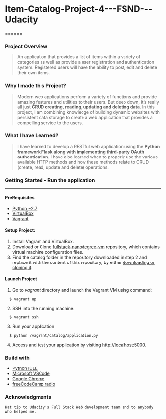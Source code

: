 # Item-Catalog-Project-4---FSND---Udacity
======

### Project Overview
> An application that provides a list of items within a variety of categories as well as provide a user registration and authentication system. Registered users will have the ability to post, edit and delete their own items.

### Why I made this Project?
> Modern web applications perform a variety of functions and provide amazing features and utilities to their users. But deep down, it’s really all just **CRUD creating, reading, updating and deleting data**. In this project, I am combining knowledge of building dynamic websites with persistent data storage to create a web application that provides a compelling service to the users.

### What I have Learned?
> I have learned to develop a RESTful web application using the **Python framework Flask along with implementing third-party OAuth authentication**. I have also learned when to properly use the various available HTTP methods and how these methods relate to CRUD (create, read, update and delete) operations.

### Getting Started - Run the application
_____

#### PreRequisites
  * [Python ~2.7](https://www.python.org/)
  * [VirtualBox](https://www.virtualbox.org/)
  * [Vagrant](https://www.vagrantup.com/)
  
#### Setup Project:
  1. Install Vagrant and VirtualBox.
  2. Download or Clone [fullstack-nanodegree-vm](https://github.com/udacity/fullstack-nanodegree-vm) repository, which contains virtual machine configuration files.
  3. Find the catalog folder in the repository downloaded in step 2 and replace it with the content of this repository, by either [downloading or cloning it](https://github.com/ashutosh-sharma/Item-Catalog-Project-4---FSND---Udacity).
  
#### Launch Project
  1. Go to _vagrant_ directory and launch the Vagrant VM using command:
  
  ```
    $ vagrant up
  ```  
  
  2. SSH into the running machine:
  ```
    $ vagrant ssh
  ```
  
  3. Run your application
  
  ```
    $ python /vagrant/catalog/application.py
  ```
  4. Access and test your application by visiting [http://localhost:5000](http://localhost:5000).
  
  ### Build with
 
   * [Python IDLE](https://www.python.org)
   * [Microsoft VSCode](https://code.visualstudio.com)
   * [Google Chrome](https://www.google.com/chrome)
   * [freeCodeCamp radio](https://medium.freecodecamp.org/introducing-24-7-freecodecamp-radio-chill-tunes-you-can-code-to-dbae61681cf0)
 
 ### Acknowledgments
    
    Hat tip to Udacity's Full Stack Web development team and to anybody who helped me.
    
